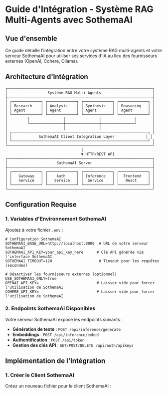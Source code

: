 # Guide d'Intégration - Système RAG Multi-Agents avec SothemaAI

## Vue d'ensemble

Ce guide détaille l'intégration entre votre système RAG multi-agents et votre serveur SothemaAI pour utiliser ses services d'IA au lieu des fournisseurs externes (OpenAI, Cohere, Ollama).

## Architecture d'Intégration

```
┌─────────────────────────────────────────────────────────────────┐
│                  Système RAG Multi-Agents                       │
├─────────────────────────────────────────────────────────────────┤
│ ┌─────────────┐ ┌─────────────┐ ┌─────────────┐ ┌─────────────┐ │
│ │ Research    │ │ Analysis    │ │ Synthesis   │ │ Reasoning   │ │
│ │ Agent       │ │ Agent       │ │ Agent       │ │ Agent       │ │
│ └─────────────┘ └─────────────┘ └─────────────┘ └─────────────┘ │
│         │               │               │               │       │
│         └───────────────┼───────────────┼───────────────┘       │
│                         │               │                       │
│ ┌─────────────────────────────────────────────────────────────┐ │
│ │            SothemaAI Client Integration Layer              │ │
│ └─────────────────────────────────────────────────────────────┘ │
└─────────────────────────────────────────────────────────────────┘
                                  │
                                  ▼ HTTP/REST API
┌─────────────────────────────────────────────────────────────────┐
│                      SothemaAI Server                           │
├─────────────────────────────────────────────────────────────────┤
│ ┌─────────────┐ ┌─────────────┐ ┌─────────────┐ ┌─────────────┐ │
│ │   Gateway   │ │    Auth     │ │ Inference   │ │  Frontend   │ │
│ │   Service   │ │   Service   │ │  Service    │ │   React     │ │
│ └─────────────┘ └─────────────┘ └─────────────┘ └─────────────┘ │
└─────────────────────────────────────────────────────────────────┘
```

## Configuration Requise

### 1. Variables d'Environnement SothemaAI

Ajoutez à votre fichier `.env` :

```env
# Configuration SothemaAI
SOTHEMAAI_BASE_URL=http://localhost:8000  # URL de votre serveur SothemaAI
SOTHEMAAI_API_KEY=your_api_key_here      # Clé API générée via l'interface SothemaAI
SOTHEMAAI_TIMEOUT=120                     # Timeout pour les requêtes (secondes)

# Désactiver les fournisseurs externes (optionnel)
USE_SOTHEMAAI_ONLY=true
OPENAI_API_KEY=                          # Laisser vide pour forcer l'utilisation de SothemaAI
COHERE_API_KEY=                          # Laisser vide pour forcer l'utilisation de SothemaAI
```

### 2. Endpoints SothemaAI Disponibles

Votre serveur SothemaAI expose les endpoints suivants :

- **Génération de texte** : `POST /api/inference/generate`
- **Embeddings** : `POST /api/inference/embed`
- **Authentification** : `POST /api/token`
- **Gestion des clés API** : `GET/POST/DELETE /api/auth/apikeys`

## Implémentation de l'Intégration

### 1. Créer le Client SothemaAI

Créez un nouveau fichier pour le client SothemaAI :
